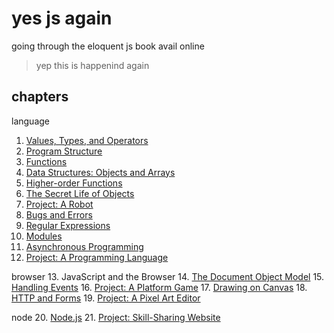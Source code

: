 # yes js again

going through the eloquent js book avail online

> yep this is happenind again


## chapters

language
1. [Values, Types, and Operators](./01_val_types/notes.md)
2. [Program Structure](./02_program_structure/notes.md)
3. [Functions](./03_func/notes.md)
4. [Data Structures: Objects and Arrays](./04_obj_arrays/notes.md)
5. [Higher-order Functions]()
6. [The Secret Life of Objects]()
7. [Project: A Robot]()
8. [Bugs and Errors]()
9. [Regular Expressions]()
10. [Modules]()
11. [Asynchronous Programming]()
12. [Project: A Programming Language]()

browser
13. JavaScript and the Browser
14. [The Document Object Model]()
15. [Handling Events]()
16. [Project: A Platform Game]()
17. [Drawing on Canvas]()
18. [HTTP and Forms]()
19. [Project: A Pixel Art Editor]()

node
20. [Node.js]()
21. [Project: Skill-Sharing Website ]()